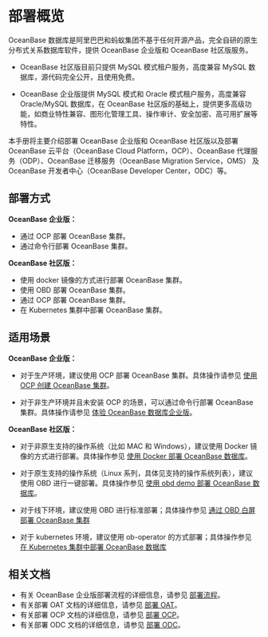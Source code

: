 # 部署概览

OceanBase 数据库是阿里巴巴和蚂蚁集团不基于任何开源产品，完全自研的原生分布式关系数据库软件，提供 OceanBase 企业版和 OceanBase 社区版服务。

* OceanBase 社区版目前只提供 MySQL 模式租户服务，高度兼容 MySQL 数据库，源代码完全公开，且使用免费。

* OceanBase 企业版提供 MySQL 模式和 Oracle 模式租户服务，高度兼容 Oracle/MySQL 数据库，在 OceanBase 社区版的基础上，提供更多高级功能，如商业特性兼容、图形化管理工具、操作审计、安全加密、高可用扩展等特性。

本手册将主要介绍部署 OceanBase 企业版和 OceanBase 社区版以及部署 OceanBase 云平台（OceanBase Cloud Platform，OCP）、OceanBase 代理服务（ODP）、OceanBase 迁移服务（OceanBase Migration Service，OMS） 及 OceanBase 开发者中心（OceanBase Developer Center，ODC）等。

## 部署方式

**OceanBase 企业版：**

* 通过 OCP 部署 OceanBase 集群。
* 通过命令行部署 OceanBase 集群。

**OceanBase 社区版：**

* 使用 docker 镜像的方式进行部署 OceanBase 集群。
* 使用 OBD 部署 OceanBase 集群。
* 通过 OCP 部署 OceanBase 集群。
* 在 Kubernetes 集群中部署 OceanBase 集群。

## 适用场景

**OceanBase 企业版：**

* 对于生产环境，建议使用 OCP 部署 OceanBase 集群。具体操作请参见 [使用 OCP 创建 OceanBase 集群](3.deploy-oceanbase-database-enterprise/3.graphical-interface-deployment/3.deploy-the-oceanbase-cluster/2.create-oceanbase-cluster.md)。

* 对于非生产环境并且未安装 OCP 的场景，可以通过命令行部署 OceanBase 集群。具体操作请参见 [体验 OceanBase 数据库企业版](../2.quickstart/1.quickly-experience-oceanbase/1.quickly-experience-oceanbase-for-enterprise.md)。

**OceanBase 社区版：**

* 对于非原生支持的操作系统（比如 MAC 和 Windows），建议使用 Docker 镜像的方式进行部署。具体操作参见 [使用 Docker 部署 OceanBase 数据库](../2.quickstart/1.quickly-experience-oceanbase/2.quickly-experience-oceanbase-for-community.md)。

* 对于原生支持的操作系统（Linux 系列，具体见支持的操作系统列表），建议使用 OBD 进行一键部署。具体操作参见 [使用 obd demo 部署 OceanBase 数据库](../2.quickstart/1.quickly-experience-oceanbase/2.quickly-experience-oceanbase-for-community.md)。

* 对于线下环境，建议使用 OBD 进行标准部署；具体操作参见 [通过 OBD 白屏部署 OceanBase 集群](5.deploy-oceanbase-database-community-edition/2.local-deployment/4.deploy-by-ui/1.deploy-by-obd.md)

* 对于 kubernetes 环境，建议使用 ob-operator 的方式部署；具体操作参见 [在 Kubernetes 集群中部署 OceanBase 数据库](5.deploy-oceanbase-database-community-edition/3.deploy-in-the-k8s-cluster.md)

## 相关文档

* 有关 OceanBase 企业版部署流程的详细信息，请参见 [部署流程](3.deploy-oceanbase-database-enterprise/1.deployment-process.md)。
* 有关部署 OAT 文档的详细信息，请参见 [部署 OAT](3.deploy-oceanbase-database-enterprise/3.graphical-interface-deployment/1.configure-deployment-environment/1.deploy-oat.md)。
* 有关部署 OCP 文档的详细信息，请参见 [部署 OCP](3.deploy-oceanbase-database-enterprise/3.graphical-interface-deployment/2.deploy-ocp/2.deploy-ocp.md)。
* 有关部署 ODC 文档的详细信息，请参见 [部署 ODC](3.deploy-oceanbase-database-enterprise/3.graphical-interface-deployment/6.deploy-odc/2.deploy-odc.md)。
